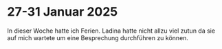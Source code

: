 # 27-31 Januar 2025

In dieser Woche hatte ich Ferien. Ladina hatte nicht allzu viel zutun da sie auf mich wartete um eine Besprechung durchführen zu können. 
